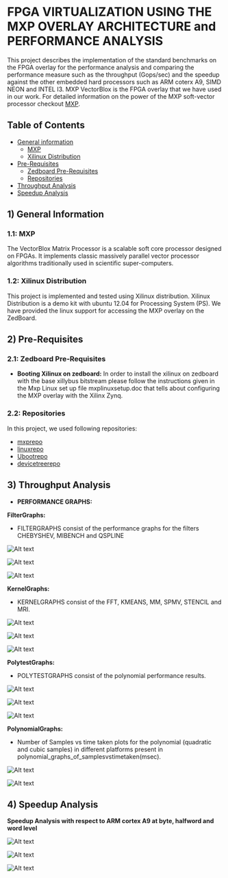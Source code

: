 # FPGA VIRTUALIZATION USING THE MXP OVERLAY ARCHITECTURE and PERFORMANCE ANALYSIS
This project describes the implementation of the standard benchmarks on the FPGA overlay for the performance analysis and comparing the performance measure such as the throughput (Gops/sec) and the speedup against the other embedded hard processors such as ARM coterx A9, SIMD NEON and INTEL I3. MXP VectorBlox is the FPGA overlay that we have used in our work. For detailed information on the power of the MXP soft-vector processor checkout   [MXP](http://vectorblox.com/).  

## Table of Contents
+ [General information](#info) 
    + [MXP](#info-mxp)
    + [Xilinux Distribution](#info-xilinux)
+ [Pre-Requisites](#prereq) 
    + [Zedboard Pre-Requisites](#prereq-zb)
	+ [Repositories](#repo)
+ [Throughput Analysis](#performanceanalysis) 
+ [Speedup Analysis](#speedupanalysis) 

## <a name="info"></a> 1) General Information
### <a name="info-opencl"></a> 1.1: MXP
The VectorBlox Matrix Processor is a scalable soft core processor designed on FPGAs. It implements classic massively parallel vector processor algorithms traditionally used in scientific super-computers.

### <a name="info-xilinux"></a> 1.2: Xilinux Distribution
This project is implemented and tested using Xilinux distribution. Xilinux Distribution is a demo kit with ubuntu 12.04 for Processing System (PS). We have provided the linux support for accessing the MXP overlay on the ZedBoard.    

## <a name="prereq"></a> 2) Pre-Requisites
### <a name="prereq-zb"></a> 2.1: Zedboard Pre-Requisites

* **Booting Xilinux on zedboard:**
In order to install the xilinux on zedboard with the base xillybus bitstream please follow the instructions given in the Mxp Linux set up file mxplinuxsetup.doc that tells about configuring the MXP overlay with the Xilinx Zynq. 
 

### <a name="repo"></a> 2.2: Repositories 
In this project, we used following repositories:

* [mxprepo](https://github.com/VectorBlox/mxp.git) 
* [linuxrepo](https://github.com/VectorBlox/linux-xlnx.git)
* [Ubootrepo](https://github.com/VectorBlox/u-boot-xlnx.git)
* [devicetreerepo](https://github.com/VectorBlox/device-tree-xlnx.git)


## <a name="performanceanalysis"></a> 3) Throughput Analysis

* **PERFORMANCE GRAPHS:**

**FilterGraphs:**
* FILTERGRAPHS consist of the performance graphs for the filters CHEBYSHEV, MIBENCH and QSPLINE

![Alt text](https://github.com/AdhikariSaurabh/mxpbenchmarks/blob/master/filtergraphs/filter_performance_byte.png?raw=true "Optional Title")

![Alt text](https://github.com/AdhikariSaurabh/mxpbenchmarks/blob/master/filtergraphs/filter_performance_halfword.png?raw=true "Optional Title")

![Alt text](https://github.com/AdhikariSaurabh/mxpbenchmarks/blob/master/filtergraphs/filter_performance_word.png?raw=true "Optional Title")


**KernelGraphs:**
* KERNELGRAPHS consist of the FFT, KMEANS, MM, SPMV, STENCIL and MRI. 

![Alt text](https://github.com/AdhikariSaurabh/mxpbenchmarks/blob/master/kernelgraphs/kernel_performance_byte.png?raw=true "Optional Title")

![Alt text](https://github.com/AdhikariSaurabh/mxpbenchmarks/blob/master/kernelgraphs/kernel_performance_halfword.png?raw=true "Optional Title")

![Alt text](https://github.com/AdhikariSaurabh/mxpbenchmarks/blob/master/kernelgraphs/kernel_performance_word.png?raw=true "Optional Title")


**PolytestGraphs:**
* POLYTESTGRAPHS consist of the polynomial performance results.

![Alt text](https://github.com/AdhikariSaurabh/mxpbenchmarks/blob/master/polytestgraphs/polytest_graph_byte.png?raw=true "Optional Title")

![Alt text](https://github.com/AdhikariSaurabh/mxpbenchmarks/blob/master/polytestgraphs/polytest_graph_halfword.png?raw=true "Optional Title")

![Alt text](https://github.com/AdhikariSaurabh/mxpbenchmarks/blob/master/polytestgraphs/polytest_graph_word.png?raw=true "Optional Title")


**PolynomialGraphs:**
* Number of Samples vs time taken plots for the polynomial (quadratic and cubic samples) in different platforms present in      polynomial_graphs_of_samplesvstimetaken(msec).

![Alt text](https://github.com/AdhikariSaurabh/mxpbenchmarks/blob/master/polynomial_graphsno_of_samples%20vs%20time%20taken(msec)/cubic_samples.png?raw=true "Optional Title")


![Alt text](https://github.com/AdhikariSaurabh/mxpbenchmarks/blob/master/polynomial_graphsno_of_samples%20vs%20time%20taken(msec)/quadratic_samples.png?raw=true "Optional Title")

## <a name="Speedup Analysis"></a> 4) Speedup Analysis
**Speedup Analysis with respect to ARM cortex A9 at byte, halfword and word level**

![Alt text](https://github.com/AdhikariSaurabh/mxpbenchmarks/blob/master/speedup_analysis/speedupbyte.png?raw=true "Byte(8-bits) Level Speedup")


![Alt text](https://github.com/AdhikariSaurabh/mxpbenchmarks/blob/master/speedup_analysis/speeduphalfword.png?raw=true "Halfword(16-bits) Level Speedup")

![Alt text](https://github.com/AdhikariSaurabh/mxpbenchmarks/blob/master/speedup_analysis/speedupword.png?raw=true "Word(32-bits) Level Speedup")
 



